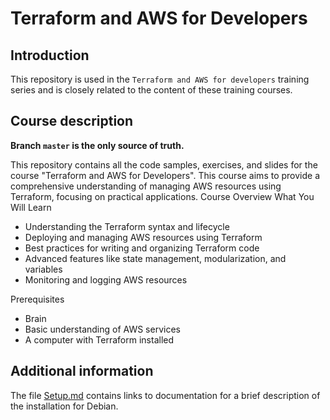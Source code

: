 # Terraform and AWS for Developers

## Introduction

This repository is used in the `Terraform and AWS for developers` training series and is closely related to the content of these training courses.

## Course description

**Branch `master` is the only source of truth.**

This repository contains all the code samples, exercises, and slides for the course "Terraform and AWS for Developers". This course aims to provide a comprehensive understanding of managing AWS resources using Terraform, focusing on practical applications.
Course Overview
What You Will Learn

* Understanding the Terraform syntax and lifecycle
* Deploying and managing AWS resources using Terraform
* Best practices for writing and organizing Terraform code
* Advanced features like state management, modularization, and variables
* Monitoring and logging AWS resources

Prerequisites

* Brain
* Basic understanding of AWS services
* A computer with Terraform installed

## Additional information

The file [Setup.md](https://github.com/marekbryling/Terraform-and-AWS-for-developers/blob/master/part_01/stage_00/Setup.md) contains links to documentation for a brief description of the installation for Debian.